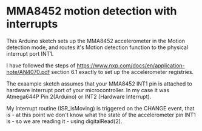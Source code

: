 # MMA8452 motion detection with interrupts

This Arduino sketch sets up the MMA8452 accelerometer in the Motion detection mode, and routes it's Motion detection function to the physical interrupt port INT1.

I have followed the steps of https://www.nxp.com/docs/en/application-note/AN4070.pdf section 6.1 exactly to set up the accelerometer registries. 

The exaample sketch assumes that your MMA8452 INT1 pin is attached to hardware interrupt port of your microcontroller. In my case it was Atmega644P Pin 2(Arduino) or INT2 (Hardware Interrupt).

My Interrupt routine (ISR_isMoving) is triggered on the CHANGE event, that is - at this point we don't know what the state of the accelerometer pin INT1 is - so we are reading it - using digitalRead(2).


